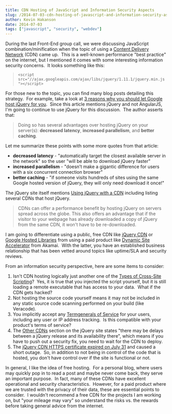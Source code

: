```yaml
---
title: CDN Hosting of JavaScript and Information Security Aspects
slug: /2014-07-03-cdn-hosting-of-javascript-and-information-security-aspects
author: Kevin Hakanson
date: 2014-07-03
tags: ["javascript", "security", "webdev"]
---
```

During the last Front-End group call, we were discussing JavaScript combination/minification when the topic of using a [Content Delivery Network](http://en.wikipedia.org/wiki/Content_delivery_network) (CDN) came up.  This is a well-known performance "best practice" on the internet, but I mentioned it comes with some interesting information security concerns.  It looks something like this:

> `<script src="//ajax.googleapis.com/ajax/libs/jquery/1.11.1/jquery.min.js"></script>`

For those new to the topic, you can find many blog posts detailing this strategy.  For example, take a look at [3 reasons why you should let Google host jQuery for you](http://encosia.com/3-reasons-why-you-should-let-google-host-jquery-for-you/).  Since this article mentions jQuery and not AngularJS, I'm going to continue to use jQuery for this discussion.  The author asserts that:

> Doing so has several advantages over hosting jQuery on your server(s): **decreased latency**, **increased parallelism**, and **better caching**.

Let me summarize these points with some more quotes from that article:

* **decreased latency** - "automatically target the closest available server in the network" so the user "will be able to download jQuery faster"
* **increased parallelism** - "doesn’t make a gigantic difference for users with a six concurrent connection browser"
* **better caching** - "if someone visits hundreds of sites using the same Google hosted version of jQuery, they will only need download it once!"

The jQuery site itself mentions [Using jQuery with a CDN](http://jquery.com/download/#using-jquery-with-a-cdn) including listing several CDNs that host jQuery.

> CDNs can offer a performance benefit by hosting jQuery on servers spread across the globe. This also offers an advantage that if the visitor to your webpage has already downloaded a copy of jQuery from the same CDN, it won't have to be re-downloaded.

I am going to differentiate using a public, free CDN like [jQuery CDN](http://code.jquery.com/) or [Google Hosted Libraries](https://developers.google.com/speed/libraries/devguide#jquery) from using a paid product like [Dynamic Site Accelerator](http://www.akamai.com/html/solutions/dynamic-site-accelerator.html) from Akamai.  With the latter, you have an established business relationship that has been vetted around topics like uptime/SLA and security reviews.

From an information security perspective, here are some items to consider:

1. Isn't CDN hosting logically just another one of the [Types of Cross-Site Scripting](https://www.owasp.org/index.php/Types_of_Cross-Site_Scripting)?  Yes, it is true that you injected the script yourself, but it is still loading a remote executable that has access to your data.  What if the CDN gets hacked?
2. Not hosting the source code yourself means it may not be included in any static source code scanning performed on your build (like Veracode).
3. You implicitly accept any [Termgenerals of Service](https://developers.google.com/speed/libraries/terms) for your users, including any user or IP address tracking.  Is this compatible with your product's terms of service?
4. The [Other CDNs](http://jquery.com/download/#other-cdns) section on the jQuery site states "there may be delays between a jQuery release and its availability there", which means if you have to push out a security fix, you need to wait for the CDN to deploy.
5. The [jQuery CDN HTTPS certificate expired on July 31](https://plus.google.com/+IlyaGrigorik/posts/N8dDov8vWcM) and caused a short outage.  So, in addition to not being in control of the code that is hosted, you don't have control over if the site is functional or not.

In general, I like the idea of free hosting.  For a personal blog, where users may quickly pop in to read a post and maybe never come back, they serve an important purpose.  In fact, many of these CDNs have excellent operational and security characteristics.  However, for a paid product where we are trusted with the privacy of their data, these are essential points to consider.  I wouldn't recommend a free CDN for the projects I am working on, but "your mileage may vary" so understand the risks vs. the rewards before taking general advice from the internet.
